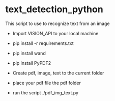 # text_detection_python
This script to use to recognize text from an image

* Import VISION_API to your local machine

* pip install -r requirements.txt

* pip install wand

* pip install PyPDF2

* Create pdf, image, text to the current folder

* place your pdf file the pdf folder

* run the script ./pdf_img_text.py
